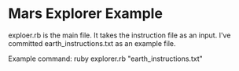 # Mars Explorer Example

exploer.rb is the main file. It takes the instruction file as an input. I've committed earth_instructions.txt as an example file.

Example command:
ruby explorer.rb "earth_instructions.txt"